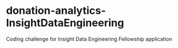 # donation-analytics-InsightDataEngineering
Coding challenge for Insight Data Engineering Fellowship application
